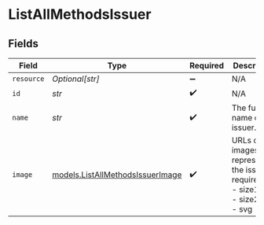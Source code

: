 # ListAllMethodsIssuer


## Fields

| Field                                                                           | Type                                                                            | Required                                                                        | Description                                                                     | Example                                                                         |
| ------------------------------------------------------------------------------- | ------------------------------------------------------------------------------- | ------------------------------------------------------------------------------- | ------------------------------------------------------------------------------- | ------------------------------------------------------------------------------- |
| `resource`                                                                      | *Optional[str]*                                                                 | :heavy_minus_sign:                                                              | N/A                                                                             |                                                                                 |
| `id`                                                                            | *str*                                                                           | :heavy_check_mark:                                                              | N/A                                                                             | ideal_ABNANL2A                                                                  |
| `name`                                                                          | *str*                                                                           | :heavy_check_mark:                                                              | The full name of the issuer.                                                    | ING Bank                                                                        |
| `image`                                                                         | [models.ListAllMethodsIssuerImage](../models/listallmethodsissuerimage.md)      | :heavy_check_mark:                                                              | URLs of images representing the issuer.<br/>required:<br/>  - size1x<br/>  - size2x<br/>  - svg |                                                                                 |